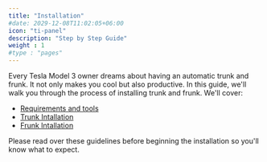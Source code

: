 ```yaml
---
title: "Installation"
#date: 2029-12-08T11:02:05+06:00
icon: "ti-panel"
description: "Step by Step Guide"
weight : 1
#type : "pages"
---
```


Every Tesla Model 3 owner dreams about having an automatic trunk and frunk. It not only makes you cool but also productive. In this guide, we'll walk you through the process of installing trunk and frunk. We'll cover:
* [Requirements and tools](/installation/requirments/)
* [Trunk Intallation](/installation/trunk/)
* [Frunk Intallation](/installation/frunk/)

Please read over these guidelines before beginning the installation so you'll know what to expect.


